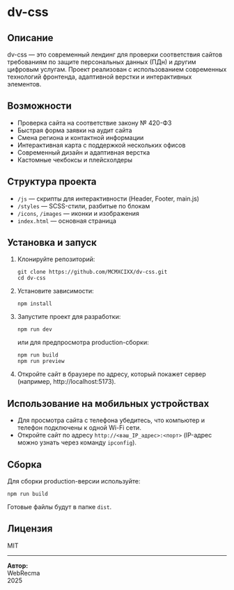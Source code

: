 # dv-css

## Описание

dv-css — это современный лендинг для проверки соответствия сайтов требованиям по защите персональных данных (ПДн) и другим цифровым услугам. Проект реализован с использованием современных технологий фронтенда, адаптивной верстки и интерактивных элементов.

## Возможности

- Проверка сайта на соответствие закону № 420-ФЗ
- Быстрая форма заявки на аудит сайта
- Смена региона и контактной информации
- Интерактивная карта с поддержкой нескольких офисов
- Современный дизайн и адаптивная верстка
- Кастомные чекбоксы и плейсхолдеры

## Структура проекта

- `/js` — скрипты для интерактивности (Header, Footer, main.js)
- `/styles` — SCSS-стили, разбитые по блокам
- `/icons`, `/images` — иконки и изображения
- `index.html` — основная страница

## Установка и запуск

1. Клонируйте репозиторий:
   ```
   git clone https://github.com/MCMXCIXX/dv-css.git
   cd dv-css
   ```

2. Установите зависимости:
   ```
   npm install
   ```

3. Запустите проект для разработки:
   ```
   npm run dev
   ```
   или для предпросмотра production-сборки:
   ```
   npm run build
   npm run preview
   ```

4. Откройте сайт в браузере по адресу, который покажет сервер (например, http://localhost:5173).

## Использование на мобильных устройствах

- Для просмотра сайта с телефона убедитесь, что компьютер и телефон подключены к одной Wi-Fi сети.
- Откройте сайт по адресу `http://<ваш_IP_адрес>:<порт>` (IP-адрес можно узнать через команду `ipconfig`).

## Сборка

Для сборки production-версии используйте:
```
npm run build
```
Готовые файлы будут в папке `dist`.

## Лицензия

MIT

---

**Автор:**  
WebRecma  
2025
